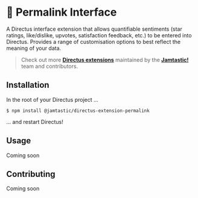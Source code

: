 # 🧩 Permalink Interface

A Directus interface extension that allows quantifiable sentiments (star ratings, like/dislike, upvotes, satisfaction feedback, etc.) to be entered into Directus. Provides a range of customisation options to best reflect the meaning of your data.

> Check out more [**Directus extensions**](//github.com/jamtastic/directus) maintained by the [**Jamtastic!**](//jamtastic.dev) team and contributors.

## Installation

In the root of your Directus project ...

```shell
$ npm install @jamtastic/directus-extension-permalink
```

... and restart Directus!

## Usage

Coming soon

## Contributing

Coming soon

<!-- https://www.theseobar.com/blog/url-slug-best-practices/ -->
